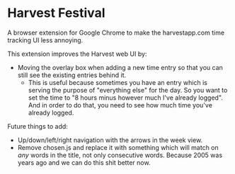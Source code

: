 # Harvest Festival

A browser extension for Google Chrome to make the harvestapp.com time tracking UI less annoying.

This extension improves the Harvest web UI by:

* Moving the overlay box when adding a new time entry so that you can still see the existing entries behind it.
    - This is useful because sometimes you have an entry which is serving the purpose of "everything else" for the day. So you want to set the time to "8 hours minus however much I've already logged". And in order to do that, you need to see how much time you've already logged.


Future things to add:
* Up/down/left/right navigation with the arrows in the week view.
* Remove chosen.js and replace it with something which will match on _any_ words in the title, not only consecutive words.  Because 2005 was years ago and we can do this shit better now.
